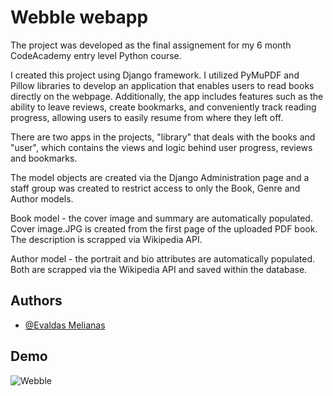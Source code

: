
# Webble webapp

The project was developed as the final assignement for my 6 month CodeAcademy entry level Python course.

I created this project using Django framework. I utilized PyMuPDF and Pillow libraries to develop an application that enables users to read books directly on the webpage. Additionally, the app includes features such as the ability to leave reviews, create bookmarks, and conveniently track reading progress, allowing users to easily resume from where they left off.

There are two apps in the projects, "library" that deals with the books and "user", which contains the views and logic behind user progress, reviews and bookmarks.

The model objects are created via the Django Administration page and a staff group was created to restrict access to only the Book, Genre and Author models.

Book model - the cover image and summary are automatically populated. Cover image.JPG is created from the first page of the uploaded PDF book. The description is scrapped via Wikipedia API.

Author model - the portrait and bio attributes are automatically populated. Both are scrapped via the Wikipedia API and saved within the database.

## Authors

- [@Evaldas Melianas](https://github.com/psysheep)


## Demo

![Webble](https://media.giphy.com/media/v1.Y2lkPTc5MGI3NjExZjVtbnB3dzlyY292dmhhZGszZGRvcDNkMDR1dnR3M2tuOWFhMXQ2ZiZlcD12MV9pbnRlcm5hbF9naWZfYnlfaWQmY3Q9Zw/t20pFxfyhLralVnnHC/giphy.gif)
